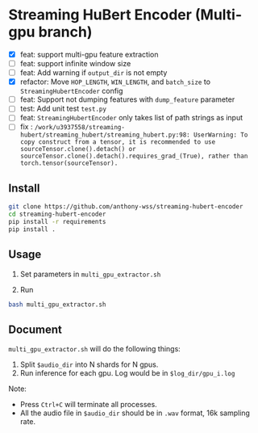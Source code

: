 # Streaming HuBert Encoder (Multi-gpu branch)

- [x] feat: support multi-gpu feature extraction
- [ ] feat: support infinite window size
- [ ] feat: Add warning if `output_dir` is not empty
- [x] refactor: Move `HOP_LENGTH`, `WIN_LENGTH`, and `batch_size` to `StreamingHubertEncoder` config
- [ ] feat: Support not dumping features with `dump_feature` parameter
- [ ] test: Add unit test `test.py`
- [ ] feat: `StreamingHubertEncoder` only takes list of path strings as input
- [ ] fix : ```/work/u3937558/streaming-hubert/streaming_hubert/streaming_hubert.py:98: UserWarning: To copy construct from a tensor, it is recommended to use sourceTensor.clone().detach() or sourceTensor.clone().detach().requires_grad_(True), rather than torch.tensor(sourceTensor).```

## Install

```bash
git clone https://github.com/anthony-wss/streaming-hubert-encoder
cd streaming-hubert-encoder
pip install -r requirements
pip install .
```

## Usage


1. Set parameters in `multi_gpu_extractor.sh`

2. Run

```bash
bash multi_gpu_extractor.sh
```

## Document

`multi_gpu_extractor.sh` will do the following things:

1. Split `$audio_dir` into N shards for N gpus.
2. Run inference for each gpu. Log would be in `$log_dir/gpu_i.log`

Note: 
- Press `Ctrl+C` will terminate all processes.
- All the audio file in `$audio_dir` should be in `.wav` format, 16k sampling rate.

